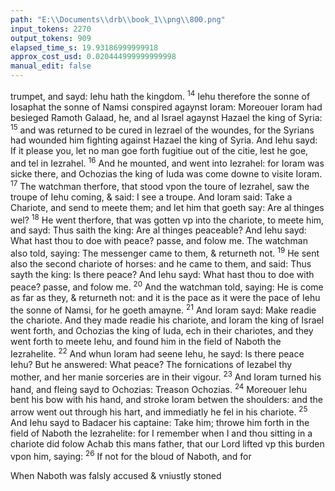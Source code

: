 ```yaml
---
path: "E:\\Documents\\drb\\book_1\\png\\800.png"
input_tokens: 2270
output_tokens: 909
elapsed_time_s: 19.93186999999918
approx_cost_usd: 0.020444999999999998
manual_edit: false
---
```

trumpet, and sayd: Iehu hath the kingdom. <sup>14</sup> Iehu therefore the sonne of Iosaphat the sonne of Namsi conspired agaynst Ioram: Moreouer Ioram had besieged Ramoth Galaad, he, and al Israel agaynst Hazael the king of Syria: <sup>15</sup> and was returned to be cured in Iezrael of the woundes, for the Syrians had wounded him fighting against Hazael the king of Syria. And Iehu sayd: If it please you, let no man goe forth fugitiue out of the citie, lest he goe, and tel in Iezrahel. <sup>16</sup> And he mounted, and went into Iezrahel: for Ioram was sicke there, and Ochozias the king of Iuda was come downe to visite Ioram. <sup>17</sup> The watchman therfore, that stood vpon the toure of Iezrahel, saw the troupe of Iehu coming, & said: I see a troupe. And Ioram said: Take a Chariote, and send to meete them; and let him that goeth say: Are al thinges wel? <sup>18</sup> He went therfore, that was gotten vp into the chariote, to meete him, and sayd: Thus saith the king: Are al thinges peaceable? And Iehu sayd: What hast thou to doe with peace? passe, and folow me. The watchman also told, saying: The messenger came to them, & returneth not. <sup>19</sup> He sent also the second chariote of horses: and he came to them, and said: Thus sayth the king: Is there peace? And Iehu sayd: What hast thou to doe with peace? passe, and folow me. <sup>20</sup> And the watchman told, saying: He is come as far as they, & returneth not: and it is the pace as it were the pace of Iehu the sonne of Namsi, for he goeth amayne. <sup>21</sup> And Ioram sayd: Make readie the chariote. And they made readie his chariote, and Ioram the king of Israel went forth, and Ochozias the king of Iuda, ech in their chariotes, and they went forth to meete Iehu, and found him in the field of Naboth the Iezrahelite. <sup>22</sup> And whun Ioram had seene Iehu, he sayd: Is there peace Iehu? But he answered: What peace? The fornications of Iezabel thy mother, and her manie sorceries are in their vigour. <sup>23</sup> And Ioram turned his hand, and fleing sayd to Ochozias: Treason Ochozias. <sup>24</sup> Moreouer Iehu bent his bow with his hand, and stroke Ioram betwen the shoulders: and the arrow went out through his hart, and immediatly he fel in his chariote. <sup>25</sup> And Iehu sayd to Badacer his captaine: Take him; throwe him forth in the field of Naboth the Iezrahelite: for I remember when I and thou sitting in a chariote did folow Achab this mans father, that our Lord lifted vp this burden vpon him, saying: <sup>26</sup> If not for the bloud of Naboth, and for

<aside>When Naboth was falsly accused & vniustly stoned</aside>

[^1]: Vvhen Na-both was falsly accused & vn-iustly stoned